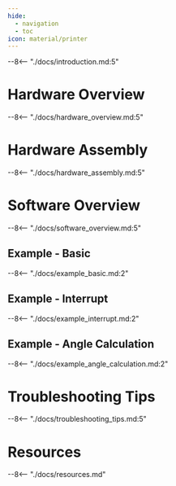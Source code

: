```yaml
---
hide:
  - navigation
  - toc
icon: material/printer
---
```


--8<-- "./docs/introduction.md:5"

# Hardware Overview
--8<-- "./docs/hardware_overview.md:5"

# Hardware Assembly
--8<-- "./docs/hardware_assembly.md:5"

# Software Overview
--8<-- "./docs/software_overview.md:5"

## Example - Basic
--8<-- "./docs/example_basic.md:2"

## Example - Interrupt
--8<-- "./docs/example_interrupt.md:2"

## Example - Angle Calculation
--8<-- "./docs/example_angle_calculation.md:2"

# Troubleshooting Tips
--8<-- "./docs/troubleshooting_tips.md:5"

# Resources
--8<-- "./docs/resources.md"
